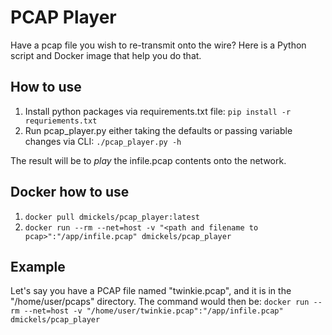 # PCAP Player
Have a pcap file you wish to re-transmit onto the wire?  Here is a Python script and Docker image that help you do 
that.

## How to use
1. Install python packages via requirements.txt file: `pip install -r requriements.txt`
1. Run pcap_player.py either taking the defaults or passing variable changes via CLI: `./pcap_player.py -h`

The result will be to *play* the infile.pcap contents onto the network.

##  Docker how to use
1. ```docker pull dmickels/pcap_player:latest```
1. ```docker run --rm --net=host -v "<path and filename to pcap>":"/app/infile.pcap" dmickels/pcap_player```

## Example
Let's say you have a PCAP file named "twinkie.pcap", and it is in the "/home/user/pcaps" directory.
The command would then be:  ```docker run --rm --net=host -v "/home/user/twinkie.pcap":"/app/infile.pcap" 
dmickels/pcap_player```
